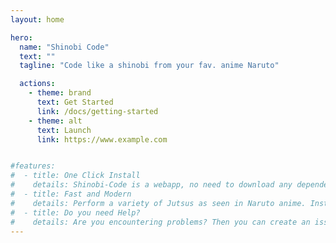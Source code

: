 ```yaml
---
layout: home

hero:
  name: "Shinobi Code"
  text: ""
  tagline: "Code like a shinobi from your fav. anime Naruto"

  actions:
    - theme: brand
      text: Get Started
      link: /docs/getting-started
    - theme: alt
      text: Launch
      link: https://www.example.com


#features:
#  - title: One Click Install
#    details: Shinobi-Code is a webapp, no need to download any dependencies. Zero headaches with PIP/NPM.
#  - title: Fast and Modern
#    details: Perform a variety of Jutsus as seen in Naruto anime. Instantly detects and is lightweight on memory.
#  - title: Do you need Help?
#    details: Are you encountering problems? Then you can create an issue or discussion topic on GitHub so that others can help you.
---
```



<script setup>
import Feature from '/src/components/Feature.vue'
</script>

<Feature />
